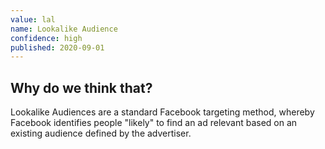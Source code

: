 ```yaml
---
value: lal
name: Lookalike Audience
confidence: high
published: 2020-09-01
---
```


## Why do we think that?

Lookalike Audiences are a standard Facebook targeting method, whereby Facebook identifies people "likely" to find an ad relevant based on an existing audience defined by the advertiser.
